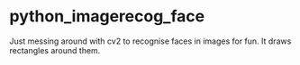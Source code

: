 # python_imagerecog_face
Just messing around with cv2 to recognise faces in images for fun.
It draws rectangles around them.

